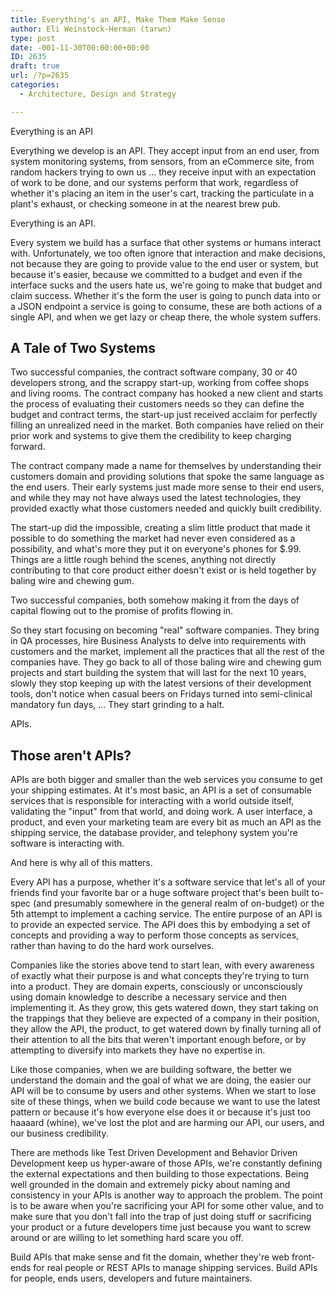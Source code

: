 ```yaml
---
title: Everything's an API, Make Them Make Sense
author: Eli Weinstock-Herman (tarwn)
type: post
date: -001-11-30T00:00:00+00:00
ID: 2635
draft: true
url: /?p=2635
categories:
  - Architecture, Design and Strategy

---
```

Everything is an API

Everything we develop is an API. They accept input from an end user, from system monitoring systems, from sensors, from an eCommerce site, from random hackers trying to own us ... they receive input with an expectation of work to be done, and our systems perform that work, regardless of whether it's placing an item in the user's cart, tracking the particulate in a plant's exhaust, or checking someone in at the nearest brew pub.

Everything is an API.

Every system we build has a surface that other systems or humans interact with. Unfortunately, we too often ignore that interaction and make decisions, not because they are going to provide value to the end user or system, but because it's easier, because we committed to a budget and even if the interface sucks and the users hate us, we're going to make that budget and claim success. Whether it's the form the user is going to punch data into or a JSON endpoint a service is going to consume, these are both actions of a single API, and when we get lazy or cheap there, the whole system suffers.

## A Tale of Two Systems

Two successful companies, the contract software company, 30 or 40 developers strong, and the scrappy start-up, working from coffee shops and living rooms. The contract company has hooked a new client and starts the process of evaluating their customers needs so they can define the budget and contract terms, the start-up just received acclaim for perfectly filling an unrealized need in the market. Both companies have relied on their prior work and systems to give them the credibility to keep charging forward.

The contract company made a name for themselves by understanding their customers domain and providing solutions that spoke the same language as the end users. Their early systems just made more sense to their end users, and while they may not have always used the latest technologies, they provided exactly what those customers needed and quickly built credibility.

The start-up did the impossible, creating a slim little product that made it possible to do something the market had never even considered as a possibility, and what's more they put it on everyone's phones for $.99. Things are a little rough behind the scenes, anything not directly contributing to that core product either doesn't exist or is held together by baling wire and chewing gum.

Two successful companies, both somehow making it from the days of capital flowing out to the promise of profits flowing in.

So they start focusing on becoming "real" software companies. They bring in QA processes, hire Business Analysts to delve into requirements with customers and the market, implement all the practices that all the rest of the companies have. They go back to all of those baling wire and chewing gum projects and start building the system that will last for the next 10 years, slowly they stop keeping up with the latest versions of their development tools, don't notice when casual beers on Fridays turned into semi-clinical mandatory fun days, ... They start grinding to a halt.

APIs.

## Those aren't APIs?

APIs are both bigger and smaller than the web services you consume to get your shipping estimates. At it's most basic, an API is a set of consumable services that is responsible for interacting with a world outside itself, validating the "input" from that world, and doing work. A user interface, a product, and even your marketing team are every bit as much an API as the shipping service, the database provider, and telephony system you're software is interacting with.

And here is why all of this matters. 

Every API has a purpose, whether it's a software service that let's all of your friends find your favorite bar or a huge software project that's been built to-spec (and presumably somewhere in the general realm of on-budget) or the 5th attempt to implement a caching service. The entire purpose of an API is to provide an expected service. The API does this by embodying a set of concepts and providing a way to perform those concepts as services, rather than having to do the hard work ourselves.

Companies like the stories above tend to start lean, with every awareness of exactly what their purpose is and what concepts they're trying to turn into a product. They are domain experts, consciously or unconsciously using domain knowledge to describe a necessary service and then implementing it. As they grow, this gets watered down, they start taking on the trappings that they believe are expected of a company in their position, they allow the API, the product, to get watered down by finally turning all of their attention to all the bits that weren't important enough before, or by attempting to diversify into markets they have no expertise in.

Like those companies, when we are building software, the better we understand the domain and the goal of what we are doing, the easier our API will be to consume by users and other systems. When we start to lose site of these things, when we build code because we want to use the latest pattern or because it's how everyone else does it or because it's just too haaaard (whine), we've lost the plot and are harming our API, our users, and our business credibility. 

There are methods like Test Driven Development and Behavior Driven Development keep us hyper-aware of those APIs, we're constantly defining the external expectations and then building to those expectations. Being well grounded in the domain and extremely picky about naming and consistency in your APIs is another way to approach the problem. The point is to be aware when you're sacrificing your API for some other value, and to make sure that you don't fall into the trap of just doing stuff or sacrificing your product or a future developers time just because you want to screw around or are willing to let something hard scare you off.

Build APIs that make sense and fit the domain, whether they're web front-ends for real people or REST APIs to manage shipping services. Build APIs for people, ends users, developers and future maintainers.
